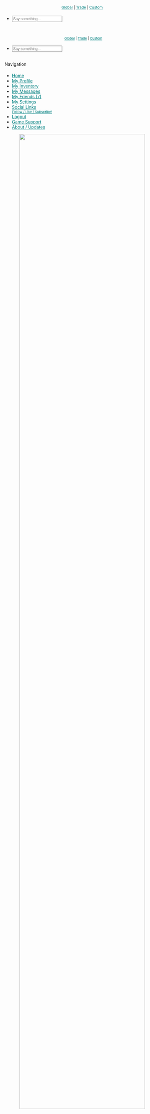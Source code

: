 # 
<!DOCTYPE html>
<html>
<head>
<meta charset="utf-8">
<meta name="viewport" content="width=device-width, initial-scale=1, maximum-scale=1, minimum-scale=1, user-scalable=no, minimal-ui">
<meta content="Farm RPG is a simple, mobile-friendly, text-based farming RPG game where you start a farm, fish, craft and explore the world of the game." name="description" />
<meta content="Magic & Wires" name="author" />
<meta name="apple-mobile-web-app-capable" content="yes">
<meta name="apple-mobile-web-app-status-bar-style" content="black">
<meta property="og:locale" content="en_US" />
<meta property="og:title" content="Farm RPG " />
<meta property="og:description" content="Farm RPG is a simple, mobile-friendly, text-based farming RPG game where you start a farm, fish, craft and explore the world of the game." />
<meta property="og:url" content="https://farmrpg.com" />
<meta property="og:site_name" content="Farm RPG" />
<meta property="og:image" content="https://farmrpg.com/img/promo.jpg?1" />
<meta property="og:image:secure_url" content="https://farmrpg.com/img/promo.jpg?1" />
<meta property="og:image:width" content="1024" />
<meta property="og:image:height" content="500" />
<meta name="twitter:card" content="summary_large_image" />
<meta name="twitter:description" content="Farm RPG is a simple, mobile-friendly, text-based farming RPG game where you start a farm, fish, craft and explore the world of the game." />
<meta name="twitter:title" content="Farm RPG" />
<meta name="twitter:site" content="@farmrpg" />
<meta name="twitter:image" content="https://farmrpg.com/img/promo.jpg?1" />
<meta name="twitter:creator" content="@farmrpg" />
<title>Farm RPG</title>
<link rel="stylesheet" href="dist/css/framework7.ios.min.css?1">
<link rel="stylesheet" href="dist/css/framework7.ios.colors.min.css?3">
<link rel="stylesheet" href="dist/css/progress.min.css">
<link rel="stylesheet" href="css/my-app.css?v=383">
<link rel="stylesheet" href="css/font-awesome/css/font-awesome.min.css">
<link rel="apple-touch-icon" sizes="180x180" href="img/emblem.jpg">
<link rel="shortcut icon" href="img/emblem01.png" type="image/x-icon" />
<link rel="manifest" href="manifest.php">
<meta name="apple-mobile-web-app-title" content="Farm RPG">
<meta name="application-name" content="Farm RPG">
<meta name="theme-color" content="teal">

<style>
.page-content { padding-bottom: 50px !important; } 
a { color: teal }
a:visited { color: teal }
a:hover { color: teal }
a:active { color: teal }
i.icon.icon-back {
background-image:url("data:image/svg+xml;charset=utf-8,%3Csvg%20xmlns%3D'http%3A%2F%2Fwww.w3.org%2F2000%2Fsvg'%20viewBox%3D'0%200%2012%2020'%3E%3Cpath%20d%3D'M10%2C0l2%2C2l-8%2C8l8%2C8l-2%2C2L0%2C10L10%2C0z'%20fill%3D'%23teal'%2F%3E%3C%2Fsvg%3E")
}
i.icon.icon-bars {
background-image:url("data:image/svg+xml;charset=utf-8,%3Csvg%20xmlns%3D'http%3A%2F%2Fwww.w3.org%2F2000%2Fsvg'%20viewBox%3D'0%200%2021%2014'%3E%3Cpath%20fill%3D'%23teal'%20d%3D'M0%2C0h2v2H0V0z%20M4%2C0h17v1H4V0z%20M0%2C6h2v2H0V6z%20M4%2C6h17v1H4V6z%20M0%2C12h2v2H0V12z%20M4%2C12h17v1H4V12z'%2F%3E%3C%2Fsvg%3E")
}
.button.active { background-color: lightgreen; color:black }
.button { border: 1px solid lightgreen; color: teal; background-color: #dddddd }



.preloaderx-indicator-overlay { display: none !important; }
.preloader-indicator-modal { display: none !important; }
.modal-overlay { display: none !important; }
.modal-preloader { display: none !important; }
</style>

<script async src="https://www.googletagmanager.com/gtag/js?id=G-88YV8EXDW8"></script>
<script>
  window.dataLayer = window.dataLayer || [];
  function gtag(){dataLayer.push(arguments);}
  gtag('js', new Date());

  gtag('config', 'G-88YV8EXDW8');
</script>
</head>
<body class="" style="-webkit-transform:translateZ(0px);">
<div class="panel panel-right panel-cover" id="mobilechatpanel" style="overflow-x: hidden">
<div class="list-block" style="margin-bottom: 0px; margin-top: 5px">
<div class="content-block-title item-input" style="margin-left:0px; margin-top: 15px; margin-bottom: 15px; text-align:center">
<input type="hidden" class="chatroom" id="chatroom_mobile" value="global">
<span style="font-size:12px; padding:15px; line-height:25px; ">
<a href="#" class="cclink cclinkselected ccglobal" data-channel="global">Global</a> |
<a href="#" class="cclink" data-channel="trade">Trade</a> |
<a href="#" class="cclink cccustom" data-channel="custom">Custom</a>
</span>
</div>
<ul>

<li>
<div class="item-content">
<div class="item-inner">
<div class="item-input">
<input type="text" id="chat_txt_mobile" style="font-size: 12px" placeholder="Say something...">
</div>
</div>
</div>
</li>
</ul>
</div>
<div class="content-block" style="margin-top: 0px" id="chatzoneMobile">
&nbsp;
</div>
</div>
<div class="panel" id="desktopchatpanel" style="overflow-x: hidden">
<div class="list-block" style="margin-bottom: 0px; margin-top: 5px">
<div class="content-block-title item-input" style="margin-left:8px; margin-top: 12px; margin-bottom: 10px; text-align:center">
<input type="hidden" class="chatroom" id="chatroom_desktop" value="global">
<span style="font-size:11px; line-height:20px; ">
<a href="#" class="cclink cclinkselected ccglobal" data-channel="global">Global</a> |
<a href="#" class="cclink" data-channel="trade">Trade</a> |
<a href="#" class="cclink cccustom" data-channel="custom">Custom</a>
</span>
</div>
<ul>

<li>
<div class="item-content">
<div class="item-inner">
<div class="item-input">
<input type="text" id="chat_txt_desktop" style="font-size: 12px" placeholder="Say something...">
</div>
</div>
</div>
</li>
</ul>
</div>
<div class="content-block" style="margin-top: 0px" id="chatzoneDesktop">
&nbsp;
</div>
</div>
<div class="views">
<div class="panel-overlay"></div>
<div class="panel panel-left panel-cover" style="background-color:transparent">
<div class="view view-left navbar-through">
<div class="navbar">
<div class="navbar-inner">
<div class="left"></div>
<div class="center sliding">Navigation</div>
<div class="right"></div>
</div>
</div>
<div class="pages">
<div data-page="index-left" class="page" style="margin-top: 20px">
<div class="page-content">
<div class="list-block">
<ul>
<li>
<a href="index.php" data-view=".view-main" class="item-link close-panel">
<div class="item-content">
<div class="item-inner">
<div class="item-title">Home</div>
</div>
</div>
</a>
</li>


<li>
<a href="profile.php" data-view=".view-main" class="item-link close-panel">
<div class="item-content">
<div class="item-inner">
<div class="item-title">My Profile</div>
</div>
</div>
</a>
</li>
<li>
<a href="inventory.php" data-view=".view-main" class="item-link close-panel">
<div class="item-content">
<div class="item-inner">
<div class="item-title">My Inventory</div>
</div>
</div>
</a>
</li>
<li>
<a href="messages.php" data-view=".view-main" onclick="$('#urm').hide()" class="item-link close-panel">
<div class="item-content">
<div class="item-inner">
<div class="item-title">My Messages <span id="urm"></span></div>
</div>
</div>
</a>
</li>
<li>
<a href="friends.php" data-view=".view-main" class="item-link close-panel">
<div class="item-content">
<div class="item-inner">
<div class="item-title">My Friends <span id="fol"> (7)</span></div>
</div>
</div>
</a>
</li>
<li>
<a href="settings.php" data-view=".view-main" class="item-link close-panel">
<div class="item-content">
<div class="item-inner">
<div class="item-title">My Settings</div>
</div>
</div>
</a>
</li>
<li>
<a href="social.php" data-view=".view-main" class="item-link close-panel">
<div class="item-content">
<div class="item-inner">
<div class="item-title">Social Links
<br /><span style='font-size: 11px;'>Follow / Like / Subscribe!</span>
</div>
 </div>
</div>
</a>
</li>
<li>
<a href="logout.php" data-view=".view-main" class="item-link close-panel">
<div class="item-content">
<div class="item-inner">
<div class="item-title">Logout</div>
</div>
</div>
</a>
</li>
<li>
<a href="support.php" data-view=".view-main" class="item-link no-animation close-panel">
<div class="item-content">
<div class="item-inner">
<div class="item-title">Game Support</div>
</div>
</div>
</a>
</li>
<li>
<a href="about.php" data-view=".view-main" class="item-link close-panel">
<div class="item-content">
<div class="item-inner">
<div class="item-title">About / Updates</div>
</div>
</div>
</a>
</li>
</ul>
</div>
<div align="center">
<img src="img/logo_oct.png?383" style="width: 90%">
</div>
</div>
</div>
</div>
</div>
</div>
<div class="view view-main navbar-through">
<div class="navbar">
<div class="navbar-inner">
<div class="left"><a href="x" data-panel="left" class="link open-panel icon-only"><i class="icon icon-bars"></i></a></div>
<div class="center sliding" id="maintoplogo"><img src="img/logo_oct.png?383" style="width: 150px"></div>
<div class="right"><a href="x" class="link icon-only refreshbtn"><i class="f7-icons">reload_round_fill</i></a></div>
</div>
</div>
<div class="pages">
<div data-page="index-1" class="page">
<div class="page-content">
<div class="swiper-custom" style="display: none"></div>

<div class="content-block-title">Announcement</div>
<div class="card" style="border:1px dashed teal">
<div class="card-content">
<div class="card-content-inner">
We just broke 75,000 registered players! Look for a special Help Request from Rosalie with some nice rewards!  </div>
</div>
</div>
 <div class="content-block-title">Where do you want to go?</div>
<div class="card">
<div class="card-content">
<div class="list-block">
<ul>
<li>
<a href="xfarm.php?id=38761" data-view=".view-main" class="item-link close-panel">
<div class="item-content">
<div class="item-media"><img src="/img/items/farm2_sm.png" class="itemimg"></div>
<div class="item-inner">
<div class="item-title">My Farm<br /><span style="font-size: 11px">Farm Name: itzjojohere</span>

</div>
<div class="item-after"><span class="ready ready38761" data-id="38761">32 Growing</span></div>
</div>
</div>
</a>
</li>
<li>
<a href="inventory.php" data-view=".view-main" class="item-link close-panel">
<div class="item-content">
<div class="item-media"><img src="/img/items/inventory_sm.png" class="itemimg"></div>
<div class="item-inner">
<div class="item-title">My Inventory<br /><span style="font-size: 11px">Grown crops, items, materials, etc.</span></div>
</div>
</div>
</a>
</li>
<li>
<a href="workshop.php" data-view=".view-main" class="item-link close-panel">
<div class="item-content">
<div class="item-media"><img src="/img/items/workshop_sm.png" class="itemimg"></div>
<div class="item-inner">
<div class="item-title">My Workshop<br /><span style="font-size: 11px">Craft new items to collect or sell</span></div>
<div class="item-after"><span class="acrunning">1 Running</span></div>
</div>
</div>
</a>
</li>
<li>
<a href="town.php" data-view=".view-main" class="item-link close-panel">
<div class="item-content">
<div class="item-media"><img src="/img/items/town_sm.png" class="itemimg"></div>
<div class="item-inner">
<div class="item-title">Go into Town<br /><span style="font-size: 11px">Buy &amp; Sell, Improve your farm, etc.</span></div>
</div>
</div>
</a>
</li>
<li>
<a href="fish.php" data-view=".view-main" class="item-link close-panel">
<div class="item-content">
<div class="item-media"><img src="/img/items/pond_sm.png" class="itemimg"></div>
<div class="item-inner">
<div class="item-title">Go Fishing<br /><span style="font-size: 11px">See what you can catch</span></div>
</div>
</div>
</a>
<li>
<li>
<a href="explore.php" data-view=".view-main" class="item-link close-panel">
<div class="item-content">
<div class="item-media"><img src="/img/items/trees_sm.png" class="itemimg"></div>
<div class="item-inner">
<div class="item-title">Explore the Area<br /><span style="font-size: 11px">Find new places to explore</span></div>
<div class="item-after">145 / 171</div> </div>
</div>
</a>
<li>
<li>
<a href="quests.php" data-view=".view-main" class="item-link close-panel">
<div class="item-content">
<div class="item-media"><img src="/img/items/homes_sm.png" class="itemimg"></div>
<div class="item-inner">
<div class="item-title">Help Needed<br /><span style="font-size: 11px"><strong style='color:teal'>Special Request(s) Available!</strong></span></div>
<div class="item-after">5 Left</div>
</div>
</div>
</a>
<li>
<li>
<a href="gold.php" data-view=".view-main" class="item-link close-panel">
<div class="item-content">
<div class="item-media"><img src="/img/items/gold.png" class="itemimg"></div>
<div class="item-inner">
<div class="item-title">Buy Gold
<br /><span style="font-size: 11px">Support Game Development</span>
</div>
<div class="item-after"></div>
</div>
</div>
</a>
<li>
</ul>
</div>
</div>
</div>
<div class="content-block-title">My skills</div>
<div class="card">
<div class="card-content">
<div class="card-content-inner">
<div class="row" style="margin-bottom:0">
<div class="col-25"><a href="progress.php?type=Farming"><img src="/img/items/6137.png?1" class="itemimg"></a><br />Farming<br />Level 80 <div class="progressbar" data-progress="23.35" style="margin-top:10px"><span></span></div>
</div>
<div class="col-25"><a href="progress.php?type=Fishing"><img src="/img/items/7783.png" class="itemimg"></a><br />Fishing<br />Level 84 <div class="progressbar" data-progress="18.13" style="margin-top:10px"><span></span></div>
</div>
<div class="col-25"><a href="progress.php?type=Crafting"><img src="/img/items/5868.png" class="itemimg"></a><br />Crafting<br />Level 91 <div class="progressbar" data-progress="43.31" style="margin-top:10px"><span></span></div>
</div>
<div class="col-25"><a href="progress.php?type=Exploring"><img src="/img/items/6075.png" class="itemimg"></a><br />Exploring<br />Level 76 <div class="progressbar" data-progress="16.6" style="margin-top:10px"><span></span></div>
</div>
</div>
</div>
</div>
</div>
<div class="card">
<div class="card-content">
<div class="list-block">
<ul>
<li>
<a href="perks.php" data-view=".view-main" class="item-link close-panel addfarmrowbtn">
<div class="item-content">
<div class="item-inner">
<div class="item-title">Unlock Perks
<br /><span style='font-size: 11px'>Unused Points: 2</span>
</div>
<div class="item-after">1 Available</div>
</div>
</div>
</a>
</li>
<li>
<a href="mastery.php" data-view=".view-main" class="item-link close-panel addfarmrowbtn">
<div class="item-content">
<div class="item-inner">
<div class="item-title">Mastery Progress</div>
<div class="item-after"></div>
</div>
</div>
</a>
</li>
</ul>
</div>
</div>
</div>

<div class="content-block-title">Players</div>
<div class="card">
<div class="card-content">
<div class="list-block">
<ul>
<li>
<a href="online.php" data-view=".view-main" class="item-link close-panel">
<div class="item-content">
<div class="item-inner">
<div class="item-title">Online Now</div>
<div class="item-after">1652</div>
</div>
</div>
</a>
</li>
<li>
<a href="members.php?type=new" data-view=".view-main" class="item-link close-panel">
<div class="item-content">
<div class="item-inner">
<div class="item-title">New Players Today</div>
<div class="item-after">276</div>
</div>
</div>
</a>
</li>
<li>
<a href="members.php?type=search" data-view=".view-main" class="item-link close-panel">
<div class="item-content">
<div class="item-inner">
<div class="item-title">Find a Player...</div>
</div>
</div>
</a>
</li>
</ul>
</div>
</div>
</div>
<p>&nbsp;</p><p><a href="#" class="button btnblue godark" style="margin:0 auto; width:160px">Switch to Dark Mode</a></p>
<p>&nbsp;</p>
<div class="card">
<div class="card-content">
<div class="card-content-inner">
<p style="font-size: 11px">
<a href="https://farmrpg.com/privacy_policy.html" class="external" target="_blank">Privacy Policy</a> -
<a href="coc.php">Code of Conduct</a> - <a href="support.php" class="no-animation">Support</a>
</p>
</div>
</div>
</div>
</div>
</div>
</div>
<div class="toolbar" id="bottom" style="height:55px">
<div class="disable-select" style="font-size: 11px; padding:10px; height:50px;" id="statszone">
</div>
<div class="toolbar-inner">
<a href="x" class="link">&nbsp;</a>
<a href="x" class="link">&nbsp;</a>
<a href="x" class="link">&nbsp;</a>
<a href="x" class="link">&nbsp;</a>
<a href="x" class="link">&nbsp;</a>
<a href="x" class="link">&nbsp;</a>
<a href="x" class="link">&nbsp;</a>
<a href="x" class="link">&nbsp;</a>
<a href="x" class="link">&nbsp;</a>
<a href="index.php" class="button" id="homebtn">Home</a>
<a href="x" data-panel="right" id="openchatbtn" class="button open-panel">Chat</a>
</div>
</div>
</div>
</div>
<div id="logged_in_username" style="display:none">Itzjojohere</div>
<div id="music" style="display:none">0</div>
<div id="hide_alerts"></div>
<div id="tempdiv" style="display: none"></div>
<script type="text/javascript" src="dist/js/framework7.js?v=383"></script>
<script src="https://ajax.googleapis.com/ajax/libs/jquery/3.1.1/jquery.min.js"></script>
<script src="js/clipboard.min.js"></script>
<script type="text/javascript" src="js/index-app.php?383"></script>
</body>
</html>
